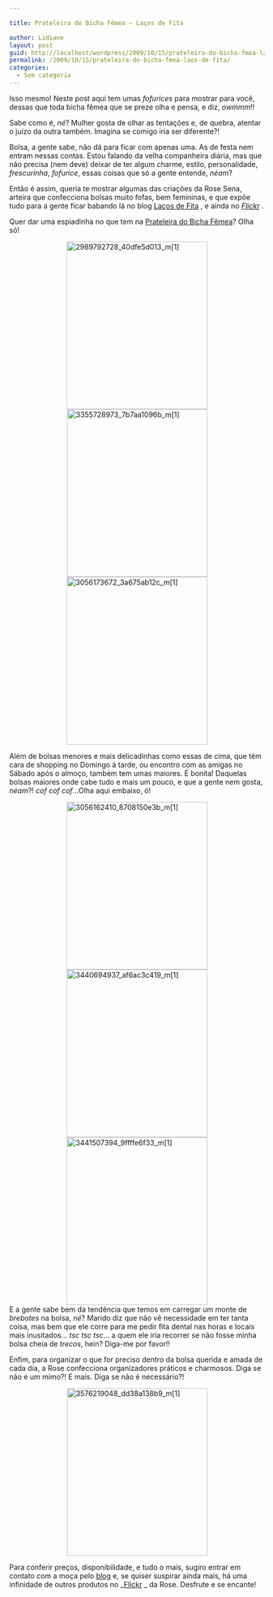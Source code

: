 ```yaml
---

title: Prateleira do Bicha Fêmea – Laços de Fita

author: Lidiane
layout: post
guid: http://localhost/wordpress/2009/10/15/prateleira-do-bicha-fmea-laos-de-fita/
permalink: /2009/10/15/prateleira-do-bicha-fmea-laos-de-fita/
categories:
  - Sem categoria
---
```

Isso mesmo! Neste post aqui tem umas _fofurices_ para mostrar para você, dessas que toda bicha fêmea que se preze olha e pensa, e diz, _owmmm_!! 

Sabe como é, _né_? Mulher gosta de olhar as tentações e, de quebra, atentar o juízo da outra também. Imagina se comigo iria ser diferente?!

Bolsa, a gente sabe, não dá para ficar com apenas uma. As de festa nem entram nessas contas. Estou falando da velha companheira diária, mas que não precisa (nem deve) deixar de ter algum charme, estilo, personalidade, _frescurinha_, _fofurice_, essas coisas que só a gente entende, _néam_?

Então é assim, queria te mostrar algumas das criações da Rose Sena, arteira que confecciona bolsas muito fofas, bem femininas, e que expõe tudo para a gente ficar babando lá no blog [Laços de Fita](http://lacosdefitabolsaseacessorios.blogspot.com/)  , e ainda no [_Flickr_](http://www.flickr.com/photos/rosebolsas/) .

Quer dar uma espiadinha no que tem na [Prateleira do Bicha Fêmea](http://www.trololodemulher.com.br/category/prateleira-bicha-femea/)? Olha só!

[<img title="2989792728_40dfe5d013_m[1]" style="display:block;float:none;margin-left:auto;margin-right:auto;border-width:0;" height="331" alt="2989792728_40dfe5d013_m[1]" src="http://www.trololodemulher.com.br/blog/wp-content/uploads/2009/10/2989792728_40dfe5d013_m1_thumb.jpg" width="278" border="0" />](http://www.trololodemulher.com.br/blog/wp-content/uploads/2009/10/2989792728_40dfe5d013_m1.jpg)[<img title="3355728973_7b7aa1096b_m[1]" style="display:block;float:none;margin-left:auto;margin-right:auto;border-width:0;" height="331" alt="3355728973_7b7aa1096b_m[1]" src="http://www.trololodemulher.com.br/blog/wp-content/uploads/2009/10/3355728973_7b7aa1096b_m1_thumb.jpg" width="277" border="0" />](http://www.trololodemulher.com.br/blog/wp-content/uploads/2009/10/3355728973_7b7aa1096b_m1.jpg)[<img title="3056173672_3a675ab12c_m[1]" style="display:block;float:none;margin-left:auto;margin-right:auto;border-width:0;" height="331" alt="3056173672_3a675ab12c_m[1]" src="http://www.trololodemulher.com.br/blog/wp-content/uploads/2009/10/3056173672_3a675ab12c_m1_thumb.jpg" width="278" border="0" />](http://www.trololodemulher.com.br/blog/wp-content/uploads/2009/10/3056173672_3a675ab12c_m1.jpg) </p> </p> 

Além de bolsas menores e mais delicadinhas como essas de cima, que têm cara de shopping no Domingo á tarde, ou encontro com as amigas no Sábado após o almoço, também tem umas maiores. É bonita! Daquelas bolsas maiores onde cabe tudo e mais um pouco, e que a gente nem gosta, _néam_?! _cof cof cof_…Olha aqui embaixo, ó!

[<img title="3056162410_8708150e3b_m[1]" style="display:block;float:none;margin-left:auto;margin-right:auto;border-width:0;" height="331" alt="3056162410_8708150e3b_m[1]" src="http://www.trololodemulher.com.br/blog/wp-content/uploads/2009/10/3056162410_8708150e3b_m1_thumb.jpg" width="278" border="0" />](http://www.trololodemulher.com.br/blog/wp-content/uploads/2009/10/3056162410_8708150e3b_m1.jpg)[<img title="3440694937_af6ac3c419_m[1]" style="display:block;float:none;margin-left:auto;margin-right:auto;border-width:0;" height="331" alt="3440694937_af6ac3c419_m[1]" src="http://www.trololodemulher.com.br/blog/wp-content/uploads/2009/10/3440694937_af6ac3c419_m1_thumb.jpg" width="278" border="0" />](http://www.trololodemulher.com.br/blog/wp-content/uploads/2009/10/3440694937_af6ac3c419_m1.jpg)[<img title="3441507394_9ffffe6f33_m[1]" style="display:block;float:none;margin-left:auto;margin-right:auto;border-width:0;" height="331" alt="3441507394_9ffffe6f33_m[1]" src="http://www.trololodemulher.com.br/blog/wp-content/uploads/2009/10/3441507394_9ffffe6f33_m1_thumb.jpg" width="278" border="0" />](http://www.trololodemulher.com.br/blog/wp-content/uploads/2009/10/3441507394_9ffffe6f33_m1.jpg) E a gente sabe bem da tendência que temos em carregar um monte de _brebotes_ na bolsa, _né_? Marido diz que não vê necessidade em ter tanta coisa, mas bem que ele corre para me pedir fita dental nas horas e locais mais inusitados… _tsc tsc tsc_… a quem ele iria recorrer se não fosse minha bolsa cheia de _trecos_, hein? Diga-me por favor!!

Enfim, para organizar o que for preciso dentro da bolsa querida e amada de cada dia, a Rose confecciona organizadores práticos e charmosos. Diga se não é um mimo?! E mais. Diga se não é necessário?!

[<img title="3576219048_dd38a138b9_m[1]" style="display:block;float:none;margin-left:auto;margin-right:auto;border-width:0;" height="331" alt="3576219048_dd38a138b9_m[1]" src="http://www.trololodemulher.com.br/blog/wp-content/uploads/2009/10/3576219048_dd38a138b9_m1_thumb.jpg" width="277" border="0" />](http://www.trololodemulher.com.br/blog/wp-content/uploads/2009/10/3576219048_dd38a138b9_m1.jpg) </p> </p> 

Para conferir preços, disponibilidade, e tudo o mais, sugiro entrar em contato com a moça pelo [blog](http://lacosdefitabolsaseacessorios.blogspot.com/)  e, se quiser suspirar ainda mais, há uma infinidade de outros produtos no _[Flickr](http://www.flickr.com/photos/rosebolsas/) _ da Rose. Desfrute e se encante!